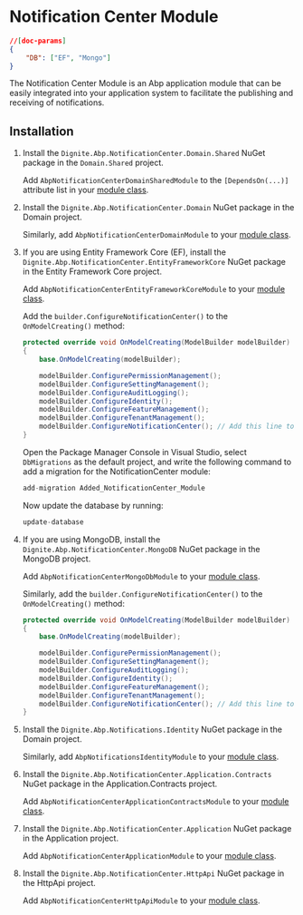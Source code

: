 # Notification Center Module

```json
//[doc-params]
{
    "DB": ["EF", "Mongo"]
}
```

The Notification Center Module is an Abp application module that can be easily integrated into your application system to facilitate the publishing and receiving of notifications.

## Installation

1. Install the `Dignite.Abp.NotificationCenter.Domain.Shared` NuGet package in the `Domain.Shared` project.

   Add `AbpNotificationCenterDomainSharedModule` to the `[DependsOn(...)]` attribute list in your [module class](https://docs.abp.io/en/abp/latest/Module-Development-Basics).

2. Install the `Dignite.Abp.NotificationCenter.Domain` NuGet package in the Domain project.

   Similarly, add `AbpNotificationCenterDomainModule` to your [module class](https://docs.abp.io/en/abp/latest/Module-Development-Basics).

3. If you are using Entity Framework Core (EF), install the `Dignite.Abp.NotificationCenter.EntityFrameworkCore` NuGet package in the Entity Framework Core project.

   Add `AbpNotificationCenterEntityFrameworkCoreModule` to your [module class](https://docs.abp.io/en/abp/latest/Module-Development-Basics).

   Add the `builder.ConfigureNotificationCenter()` to the `OnModelCreating()` method:

   ```csharp
   protected override void OnModelCreating(ModelBuilder modelBuilder)
   {
       base.OnModelCreating(modelBuilder);

       modelBuilder.ConfigurePermissionManagement();
       modelBuilder.ConfigureSettingManagement();
       modelBuilder.ConfigureAuditLogging();
       modelBuilder.ConfigureIdentity();
       modelBuilder.ConfigureFeatureManagement();
       modelBuilder.ConfigureTenantManagement();
       modelBuilder.ConfigureNotificationCenter(); // Add this line to configure the NotificationCenter Module
   }
   ```

   Open the Package Manager Console in Visual Studio, select `DbMigrations` as the default project, and write the following command to add a migration for the NotificationCenter module:

   ```csharp
   add-migration Added_NotificationCenter_Module
   ```

   Now update the database by running:

   ```csharp
   update-database
   ```

4. If you are using MongoDB, install the `Dignite.Abp.NotificationCenter.MongoDB` NuGet package in the MongoDB project.

   Add `AbpNotificationCenterMongoDbModule` to your [module class](https://docs.abp.io/en/abp/latest/Module-Development-Basics).

   Similarly, add the `builder.ConfigureNotificationCenter()` to the `OnModelCreating()` method:

   ```csharp
   protected override void OnModelCreating(ModelBuilder modelBuilder)
   {
       base.OnModelCreating(modelBuilder);

       modelBuilder.ConfigurePermissionManagement();
       modelBuilder.ConfigureSettingManagement();
       modelBuilder.ConfigureAuditLogging();
       modelBuilder.ConfigureIdentity();
       modelBuilder.ConfigureFeatureManagement();
       modelBuilder.ConfigureTenantManagement();
       modelBuilder.ConfigureNotificationCenter(); // Add this line to configure the NotificationCenter Module
   }
   ```

5. Install the `Dignite.Abp.Notifications.Identity` NuGet package in the Domain project.

   Similarly, add `AbpNotificationsIdentityModule` to your [module class](https://docs.abp.io/en/abp/latest/Module-Development-Basics).

6. Install the `Dignite.Abp.NotificationCenter.Application.Contracts` NuGet package in the Application.Contracts project.

   Add `AbpNotificationCenterApplicationContractsModule` to your [module class](https://docs.abp.io/en/abp/latest/Module-Development-Basics).

7. Install the `Dignite.Abp.NotificationCenter.Application` NuGet package in the Application project.

   Add `AbpNotificationCenterApplicationModule` to your [module class](https://docs.abp.io/en/abp/latest/Module-Development-Basics).

8. Install the `Dignite.Abp.NotificationCenter.HttpApi` NuGet package in the HttpApi project.

   Add `AbpNotificationCenterHttpApiModule` to your [module class](https://docs.abp.io/en/abp/latest/Module-Development-Basics).
